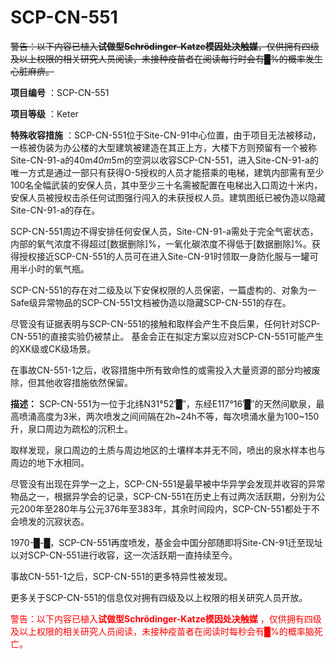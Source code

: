 # SCP-CN-551




<span style='text-decoration: line-through;'>&#35686;&#21578;&#65306;&#20197;&#19979;&#20869;&#23481;&#24050;&#26893;&#20837;<strong>&#35797;&#20570;&#22411;Schr&#246;dinger-Katze&#27169;&#22240;&#22788;&#20915;&#35302;&#23186;</strong>&#65292;&#20165;&#20379;&#25317;&#26377;&#22235;&#32423;&#21450;&#20197;&#19978;&#26435;&#38480;&#30340;&#30456;&#20851;&#30740;&#31350;&#20154;&#21592;&#38405;&#35835;&#65292;&#26410;&#25509;&#31181;&#30123;&#33495;&#32773;&#22312;&#38405;&#35835;&#27599;&#34892;&#26102;&#20250;&#26377;&#9608;%&#30340;&#27010;&#29575;&#21457;&#29983;&#24515;&#33039;&#40635;&#30201;&#12290;</span>










**项目编号** ：SCP-CN-551

**项目等级** ：Keter

**特殊收容措施** ：SCP-CN-551位于Site-CN-91中心位置，由于项目无法被移动，一栋被伪装为办公楼的大型建筑被建造在其正上方，大楼下方则预留有一个被称Site-CN-91-a的40m*40m*5m的空洞以收容SCP-CN-551，进入Site-CN-91-a的唯一方式是通过一部只有获得O-5授权的人员才能搭乘的电梯，建筑内部需有至少100名全幅武装的安保人员，其中至少三十名需被配置在电梯出入口周边十米内，安保人员被授权击杀任何试图强行闯入的未获授权人员。建筑图纸已被伪造以隐藏Site-CN-91-a的存在。

SCP-CN-551周边不得安排任何安保人员，Site-CN-91-a需处于完全气密状态，内部的氧气浓度不得超过[数据删除]%，一氧化碳浓度不得低于[数据删除]%。获得授权接近SCP-CN-551的人员可在进入Site-CN-91时领取一身防化服与一罐可用半小时的氧气瓶。

SCP-CN-551的存在对二级及以下安保权限的人员保密，一篇虚构的、对象为一Safe级异常物品的SCP-CN-551文档被伪造以隐藏SCP-CN-551的存在。

尽管没有证据表明与SCP-CN-551的接触和取样会产生不良后果，任何针对SCP-CN-551的直接实验仍被禁止。
基金会正在拟定方案以应对SCP-CN-551可能产生的XK级或CK级场景。

在事故CN-551-1之后，收容措施中所有致命性的或需投入大量资源的部分均被废除，但其他收容措施依然保留。

**描述：** SCP-CN-551为一位于北纬N31°52′█″，东经E117°16′█″的天然间歇泉，最高喷涌高度为3米，两次喷发之间间隔在2h~24h不等，每次喷涌水量为100~150升，泉口周边为疏松的沉积土。

取样发现，泉口周边的土质与周边地区的土壤样本并无不同，喷出的泉水样本也与周边的地下水相同。

尽管没有出现在异学一之上，SCP-CN-551是最早被中华异学会发现并收容的异常物品之一，根据异学会的记录，SCP-CN-551在历史上有过两次活跃期，分别为公元200年至280年与公元376年至383年，其余时间段内，SCP-CN-551都处于不会喷发的沉寂状态。

1970-█-█，SCP-CN-551再度喷发，基金会中国分部随即将Site-CN-91迁至现址以对SCP-CN-551进行收容，这一次活跃期一直持续至今。

事故CN-551-1之后，SCP-CN-551的更多特异性被发现。

更多关于SCP-CN-551的信息仅对拥有四级及以上权限的相关研究人员开放。











<span style='color: red'>&#35686;&#21578;&#65306;&#20197;&#19979;&#20869;&#23481;&#24050;&#26893;&#20837;**&#35797;&#20570;&#22411;Schr&#246;dinger-Katze&#27169;&#22240;&#22788;&#20915;&#35302;&#23186;** &#65292;&#20165;&#20379;&#25317;&#26377;&#22235;&#32423;&#21450;&#20197;&#19978;&#26435;&#38480;&#30340;&#30456;&#20851;&#30740;&#31350;&#20154;&#21592;&#38405;&#35835;&#65292;&#26410;&#25509;&#31181;&#30123;&#33495;&#32773;&#22312;&#38405;&#35835;&#26102;&#27599;&#31186;&#20250;&#26377;&#9608;%&#30340;&#27010;&#29575;&#33041;&#27515;&#20129;&#12290;</span>













